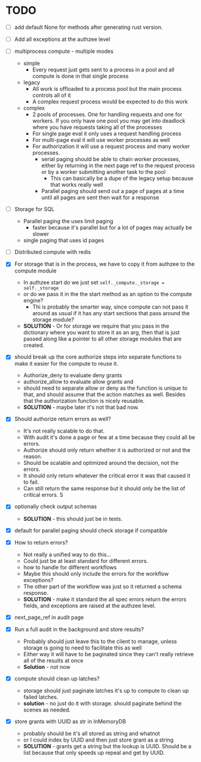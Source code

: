 # TODO


- [ ] add default None for methods after generating rust version. 
- [ ] Add all exceptions at the authzee level
- [ ] multiprocess compute - multiple modes
    - simple 
        - Every request just gets sent to a process in a pool and all compute is done in that single process
    - legacy
        - All work is offloaded to a process pool but the main process controls all of it
        - A complex request process would be expected to do this work
    - complex
        - 2 pools of processes.  One for handling requests and one for workers. If you only have one pool you may get into deadlock where you have requests taking all of the processes
        - For single page eval it only uses a request handling process
        - For multi-page eval it will use worker processes as well
        - For authorization it will use a request process and many worker processes.
            - serial paging should be able to chain worker processes, either by returning in the next page ref to the request process or by a worker submitting another task to the pool
                - This can basically be a dupe of the legacy setup because that works really well
            - Parallel paging should send out a page of pages at a time until all pages are sent then wait for a response 

- [ ] Storage for SQL
    - Parallel paging the uses limit paging
        - faster because it's parallel but for a lot of pages may actually be slower
    - single paging that uses id pages

- [ ] Distributed compute with redis

- [x] For storage that is in the process, we have to copy it from authzee to the compute module
    - In authzee start do we just set `self._compute._storage = self._storage` 
    - or do we pass it in the the start method as an option to the compute engine?
        - Thi is probably the smarter way, since compute can not pass it around as usual if it has any start sections that pass around the storage module?
    - **SOLUTION** - Or for storage we require that you pass in the dictionary where you want to store it as an arg, then that is just passed along like a pointer to all other storage modules that are created.
- [x] should break up the core authorize steps into separate functions to make it easier for the compute to reuse it.
    - Authorize_deny to evaluate deny grants
    - authorize_allow to evaluate allow grants and 
    - should need to separate allow or deny as the function is unique to that, and should assume that the action matches as well. Besides that the authorization function is nicely reusable. 
    - **SOLUTION** - maybe later it's not that bad now. 
- [x] Should authorize return errors as well? 
    - It's not really scalable to do that. 
    - With audit it's done a page or few at a time because they could all be errors. 
    - Authorize should only return whether it is authorized or not and the reason.  
    - Should be scalable and optimized around the decision, not the errors. 
    - It should only return whatever the critical error it was that caused it to fail. 
    - Can still return the same response but it should only be the list of critical errors. S
- [x] optionally check output schemas
    - **SOLUTION** - this should just be in tests. 
- [x] default for parallel paging should check storage if compatible
- [x] How to return errors?
    - Not really a unified way to do this... 
    - Could just be at least standard for different errors. 
    - how to handle for different workflows
    - Maybe this should only include the errors for the workflow exceptions? 
    - The other part of the workflow was just so it returned a schema response.
    - **SOLUTION** - make it standard the all spec errors return the errors fields, and exceptions are raised at the authzee level.
- [x] next_page_ref in audit page
- [x] Run a full audit in the background and store results?
    - Probably should just leave this to the client to manage, unless storage is going to need to facilitate this as well
    - Either way it will have to be paginated since they can't really retrieve all of the results at once
    - **Solution** - not now
- [x] compute should clean up latches? 
    - storage should just paginate latches it's up to compute to clean up failed latches. 
    - **solution** - no just do it with storage.  should paginate behind the scenes as needed.
- [x] store grants with UUID as str in InMemoryDB
    - probably should be it's all stored as string and whatnot
    - or I could index by UUID and then just store grant as a string
    - **SOLUTION** - grants get a string but the lookup is UUID.  Should be a list because that only speeds up repeal and get by UUID. 